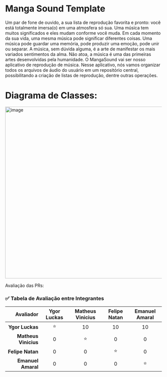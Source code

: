 # Manga Sound Template

Um par de fone de ouvido, a sua lista de reprodução favorita e pronto: você está totalmente imersa(o) em uma atmosfera só sua. Uma música tem muitos significados e eles mudam conforme você muda. Em cada momento da sua vida, uma mesma música pode significar diferentes coisas. Uma música pode guardar uma memória, pode produzir uma emoção, pode unir ou separar. A música, sem dúvida alguma, é a arte de manifestar os mais variados sentimentos da alma. Não atoa, a música é uma das primeiras artes desenvolvidas pela humanidade. O MangaSound vai ser nosso aplicativo de reprodução de música. Nesse aplicativo, nós vamos organizar todos os arquivos de áudio do usuário em um repositório central, possibilitando a criação de listas de reprodução, dentre outras operações. 

# Diagrama de Classes: 

<img width="552" alt="image" src="https://github.com/user-attachments/assets/9873181b-511f-42d9-8cf5-5d5966515634" />


Avaliação das PRs:

### ✅ Tabela de Avaliação entre Integrantes

| Avaliador           | Ygor Luckas | Matheus Vinicius | Felipe Natan | Emanuel Amaral |
|--------------------:|:-----------:|:----------------:|:------------:|:--------------:|
| **Ygor Luckas**      | ⭐          | 10                | 10            | 10              |
| **Matheus Vinicius** | 0          | ⭐                | 0            | 0              |
| **Felipe Natan**     | 0          | 0                | ⭐            | 0              |
| **Emanuel Amaral**   | 0          | 0                | 0            | ⭐              |
